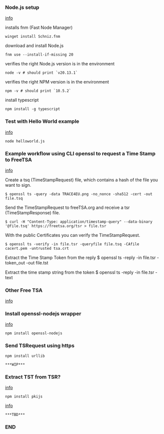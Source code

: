 
### Node.js setup

[info](https://nodejs.org/en/download/package-manager)

installs fnm (Fast Node Manager)

    winget install Schniz.fnm

download and install Node.js

    fnm use --install-if-missing 20

verifies the right Node.js version is in the environment

    node -v # should print `v20.13.1`

verifies the right NPM version is in the environment

    npm -v # should print `10.5.2`

install typescript

    npm install -g typescript

### Test with Hello World example

[info](https://nodejs.org/en/learn/getting-started/introduction-to-nodejs)

    node helloworld.js


### Example workflow using CLI openssl to request a Time Stamp to FreeTSA

[info](https://freetsa.org/)

Create a tsq (TimeStampRequest) file, which contains a hash of the file you want to sign.

    $ openssl ts -query -data TRACE4EU.png -no_nonce -sha512 -cert -out file.tsq

Send the TimeStampRequest to freeTSA.org and receive a tsr (TimeStampResponse) file.

    $ curl -H "Content-Type: application/timestamp-query" --data-binary '@file.tsq' https://freetsa.org/tsr > file.tsr

With the public Certificates you can verify the TimeStampRequest.

    $ openssl ts -verify -in file.tsr -queryfile file.tsq -CAfile cacert.pem -untrusted tsa.crt

Extract the Time Stamp Token from the reply
    $ openssl ts -reply -in file.tsr -token_out -out file.tst

Extract the time stamp string from the token
    $ openssl ts -reply -in file.tsr -text

### Other Free TSA

[info](https://gist.github.com/Manouchehri/fd754e402d98430243455713efada710)


### Install openssl-nodejs wrapper

[info](https://www.npmjs.com/package/openssl-nodejs)

    npm install openssl-nodejs


### Send TSRequest using https

    npm install urllib

    ***WIP***


### Extract TST from TSR?

[info](https://github.com/PeculiarVentures/PKI.js)

    npm install pkijs

[info](https://github.com/PeculiarVentures/PKI.js/tree/master/examples/TSPRequestComplexExample)

    ***TBD***

### END
